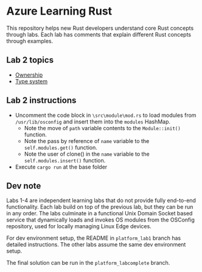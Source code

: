 # Azure Learning Rust

This repository helps new Rust developers understand core Rust concepts through labs. Each lab has comments that explain different Rust concepts through examples. 

## Lab 2 topics
- [Ownership](https://github.com/robertschaedler3/Fe2O3/blob/17e71092e07c6fe9164f9125e2c4ba4954667001/learn/2-ownership/README.md)
- [Type system](https://github.com/robertschaedler3/Fe2O3/blob/8713776cda56194ecd108ff56ed99a73fc711b71/learn/3-type-system/README.md)


## Lab 2 instructions
- Uncomment the code block in `\src\module\mod.rs` to load modules from `/usr/lib/osconfig` and insert them into the `modules` HashMap.
  - Note the move of `path` variable contents to the `Module::init()` function.
  - Note the pass by reference of `name` variable to the `self.modules.get()` function.
  - Note the user of clone() in the `name` variable to the `self.modules.insert()` function.
- Execute `cargo run` at the base folder

## Dev note
Labs 1-4 are independent learning labs that do not provide fully end-to-end functionality. Each lab build on top of the previous lab, but they can be run in any order. The labs culminate in a functional Unix Domain Socket based service that dynamically loads and invokes OS modules from the OSConfig repository, used for locally managing Linux Edge devices. 

For dev environment setup, the README in `platform_lab1` branch has detailed instructions. The other labs assume the same dev environment setup.

The final solution can be run in the `platform_labcomplete` branch. 